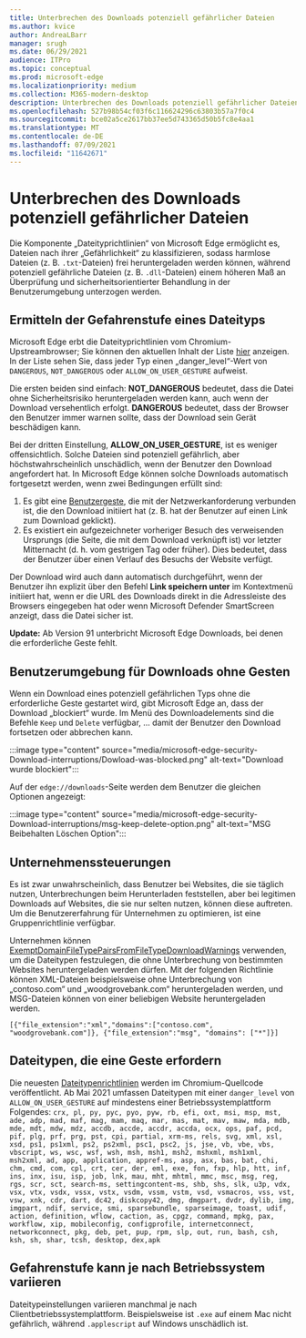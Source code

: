 ```yaml
---
title: Unterbrechen des Downloads potenziell gefährlicher Dateien
ms.author: kvice
author: AndreaLBarr
manager: srugh
ms.date: 06/29/2021
audience: ITPro
ms.topic: conceptual
ms.prod: microsoft-edge
ms.localizationpriority: medium
ms.collection: M365-modern-desktop
description: Unterbrechen des Downloads potenziell gefährlicher Dateien
ms.openlocfilehash: 527b98b54cf03f6c116624296c63803b57a7f0c4
ms.sourcegitcommit: bce02a5ce2617bb37ee5d743365d50b5fc8e4aa1
ms.translationtype: MT
ms.contentlocale: de-DE
ms.lasthandoff: 07/09/2021
ms.locfileid: "11642671"
---
```

# <a name="interrupting-downloads-of-potentially-dangerous-files"></a>Unterbrechen des Downloads potenziell gefährlicher Dateien

Die Komponente „Dateityprichtlinien“ von Microsoft Edge ermöglicht es, Dateien nach ihrer „Gefährlichkeit“ zu klassifizieren, sodass harmlose Dateien (z. B. `.txt`-Dateien) frei heruntergeladen werden können, während potenziell gefährliche Dateien (z. B. `.dll`-Dateien) einem höheren Maß an Überprüfung und sicherheitsorientierter Behandlung in der Benutzerumgebung unterzogen werden.

## <a name="determining-the-danger-level-of-a-file-type"></a>Ermitteln der Gefahrenstufe eines Dateityps

Microsoft Edge erbt die Dateityprichtlinien vom Chromium-Upstreambrowser; Sie können den aktuellen Inhalt der Liste [hier](https://source.chromium.org/chromium/chromium/src/+/main:components/safe_browsing/core/resources/download_file_types.asciipb) anzeigen. In der Liste sehen Sie, dass jeder Typ einen „danger_level“-Wert von `DANGEROUS`, `NOT_DANGEROUS` oder `ALLOW_ON_USER_GESTURE` aufweist.

Die ersten beiden sind einfach: **NOT_DANGEROUS** bedeutet, dass die Datei ohne Sicherheitsrisiko heruntergeladen werden kann, auch wenn der Download versehentlich erfolgt. **DANGEROUS** bedeutet, dass der Browser den Benutzer immer warnen sollte, dass der Download sein Gerät beschädigen kann.

Bei der dritten Einstellung, **ALLOW_ON_USER_GESTURE**, ist es weniger offensichtlich. Solche Dateien sind potenziell gefährlich, aber höchstwahrscheinlich unschädlich, wenn der Benutzer den Download angefordert hat. In Microsoft Edge können solche Downloads automatisch fortgesetzt werden, wenn zwei Bedingungen erfüllt sind:

1. Es gibt eine [Benutzergeste](https://textslashplain.com/2020/05/18/browser-basics-user-gestures/), die mit der Netzwerkanforderung verbunden ist, die den Download initiiert hat (z. B. hat der Benutzer auf einen Link zum Download geklickt).
2. Es existiert ein aufgezeichneter vorheriger Besuch des verweisenden Ursprungs (die Seite, die mit dem Download verknüpft ist) vor letzter Mitternacht (d. h. vom gestrigen Tag oder früher). Dies bedeutet, dass der Benutzer über einen Verlauf des Besuchs der Website verfügt.

Der Download wird auch dann automatisch durchgeführt, wenn der Benutzer ihn explizit über den Befehl **Link speichern unter** im Kontextmenü initiiert hat, wenn er die URL des Downloads direkt in die Adressleiste des Browsers eingegeben hat oder wenn Microsoft Defender SmartScreen anzeigt, dass die Datei sicher ist.

**Update:** Ab Version 91 unterbricht Microsoft Edge Downloads, bei denen die erforderliche Geste fehlt.

## <a name="user-experience-for-downloads-lacking-gestures"></a>Benutzerumgebung für Downloads ohne Gesten

Wenn ein Download eines potenziell gefährlichen Typs ohne die erforderliche Geste gestartet wird, gibt Microsoft Edge an, dass der Download „blockiert“ wurde. Im Menü des Downloadelements sind die Befehle `Keep` und `Delete` verfügbar, ... damit der Benutzer den Download fortsetzen oder abbrechen kann.

:::image type="content" source="media/microsoft-edge-security-Download-interruptions/Dowload-was-blocked.png" alt-text="Download wurde blockiert":::

Auf der `edge://downloads`-Seite werden dem Benutzer die gleichen Optionen angezeigt:

:::image type="content" source="media/microsoft-edge-security-Download-interruptions/msg-keep-delete-option.png" alt-text="MSG Beibehalten Löschen Option":::

## <a name="enterprise-controls"></a>Unternehmenssteuerungen

Es ist zwar unwahrscheinlich, dass Benutzer bei Websites, die sie täglich nutzen, Unterbrechungen beim Herunterladen feststellen, aber bei legitimen Downloads auf Websites, die sie nur selten nutzen, können diese auftreten. Um die Benutzererfahrung für Unternehmen zu optimieren, ist eine Gruppenrichtlinie verfügbar.

Unternehmen können [ExemptDomainFileTypePairsFromFileTypeDownloadWarnings](/deployedge/microsoft-edge-policies#exemptdomainfiletypepairsfromfiletypedownloadwarnings) verwenden, um die Dateitypen festzulegen, die ohne Unterbrechung von bestimmten Websites heruntergeladen werden dürfen. Mit der folgenden Richtlinie können XML-Dateien beispielsweise ohne Unterbrechung von „contoso.com“ und „woodgrovebank.com“ heruntergeladen werden, und MSG-Dateien können von einer beliebigen Website heruntergeladen werden.

`[{"file_extension":"xml","domains":["contoso.com", "woodgrovebank.com"]},
{"file_extension":"msg", "domains": ["*"]}]`

## <a name="file-types-requiring-a-gesture"></a>Dateitypen, die eine Geste erfordern

Die neuesten [Dateitypenrichtlinien](https://source.chromium.org/chromium/chromium/src/+/main:components/safe_browsing/core/resources/download_file_types.asciipb) werden im Chromium-Quellcode veröffentlicht. Ab Mai 2021 umfassen Dateitypen mit einer `danger_level` von `ALLOW_ON_USER_GESTURE` auf mindestens einer Betriebssystemplattform Folgendes:
`crx, pl, py, pyc, pyo, pyw, rb, efi, oxt, msi, msp, mst, ade, adp, mad, maf, mag, mam, maq, mar, mas, mat, mav, maw, mda, mdb, mde, mdt, mdw, mdz, accdb, accde, accdr, accda, ocx, ops, paf, pcd, pif, plg, prf, prg, pst, cpi, partial, xrm-ms, rels, svg, xml, xsl, xsd, ps1, ps1xml, ps2, ps2xml, psc1, psc2, js, jse, vb, vbe, vbs, vbscript, ws, wsc, wsf, wsh, msh, msh1, msh2, mshxml, msh1xml, msh2xml, ad, app, application, appref-ms, asp, asx, bas, bat, chi, chm, cmd, com, cpl, crt, cer, der, eml, exe, fon, fxp, hlp, htt, inf, ins, inx, isu, isp, job, lnk, mau, mht, mhtml, mmc, msc, msg, reg, rgs, scr, sct, search-ms, settingcontent-ms, shb, shs, slk, u3p, vdx, vsx, vtx, vsdx, vssx, vstx, vsdm, vssm, vstm, vsd, vsmacros, vss, vst, vsw, xnk, cdr, dart, dc42, diskcopy42, dmg, dmgpart, dvdr, dylib, img, imgpart, ndif, service, smi, sparsebundle, sparseimage, toast, udif, action, definition, wflow, caction, as, cpgz, command, mpkg, pax, workflow, xip, mobileconfig, configprofile, internetconnect, networkconnect, pkg, deb, pet, pup, rpm, slp, out, run, bash, csh, ksh, sh, shar, tcsh, desktop, dex,apk`

## <a name="danger-level-may-vary-by-operating-system"></a>Gefahrenstufe kann je nach Betriebssystem variieren

Dateitypeinstellungen variieren manchmal je nach Clientbetriebssystemplattform. Beispielsweise ist `.exe` auf einem Mac nicht gefährlich, während `.applescript` auf Windows unschädlich ist.
